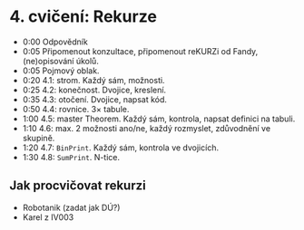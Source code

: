 # 4. cvičení: Rekurze

* 0:00 Odpovědník
* 0:05 Připomenout konzultace, připomenout reKURZi od Fandy, (ne)opisování úkolů.
* 0:05 Pojmový oblak.
* 0:20 4.1: strom. Každý sám, možnosti.
* 0:25 4.2: konečnost. Dvojice, kreslení.
* 0:35 4.3: otočení. Dvojice, napsat kód.
* 0:50 4.4: rovnice. 3× tabule.
* 1:00 4.5: master Theorem. Každý sám, kontrola, napsat definici na tabuli.
* 1:10 4.6: max. 2 možnosti ano/ne, každý rozmyslet, zdůvodnění ve skupině.
* 1:20 4.7: `BinPrint`. Každý sám, kontrola ve dvojicích.
* 1:30 4.8: `SumPrint`. N-tice.

## Jak procvičovat rekurzi

* Robotanik (zadat jak DÚ?)
* Karel z IV003
